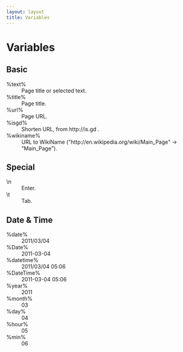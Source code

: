 ```yaml
---
layout: layout
title: Variables
---
```

# Variables

## Basic
<dl id="dl-variables" class="variables">
  <dt>%text%</dt>
  <dd>Page title or selected text.</dd>
  <dt>%title%</dt>
  <dd>Page title.</dd>
  <dt>%url%</dt>
  <dd>Page URL.</dd>
  <dt>%isgd%</dt>
  <dd>Shorten URL, from http://is.gd .</dd>
  <dt>%wikiname%</dt>
  <dd>URL to WikiName ("http://en.wikipedia.org/wiki/Main_Page" -> "Main_Page").</dd>
</dl>

## Special
<dl id="dl-variables" class="variables">
  <dt>\n</dt>
  <dd>Enter.</dd>
  <dt>\t</dt>
  <dd>Tab.</dd>
</dl>

## Date & Time
<dl id="dl-variables" class="variables">
  <dt>%date%</dt>
  <dd>2011/03/04</dd>
  <dt>%Date%</dt>
  <dd>2011-03-04</dd>
  <dt>%datetime%</dt>
  <dd>2011/03/04 05:06</dd>
  <dt>%DateTime%</dt>
  <dd>2011-03-04 05:06</dd>
  <dt>%year%</dt>
  <dd>2011</dd>
  <dt>%month%</dt>
  <dd>03</dd>
  <dt>%day%</dt>
  <dd>04</dd>
  <dt>%hour%</dt>
  <dd>05</dd>
  <dt>%min%</dt>
  <dd>06</dd>
</dl>

